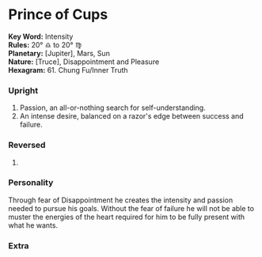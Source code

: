 # Prince of Cups

**Key Word:** Intensity  
**Rules:** 20° ♎︎ to 20° ♍︎  
**Planetary:** [Jupiter], Mars, Sun  
**Nature:** [Truce], Disappointment and Pleasure  
**Hexagram:** 61. Chung Fu/Inner Truth



### Upright

1) Passion, an all-or-nothing search for self-understanding.
2) An intense desire, balanced on a razor's edge between success and failure.



### Reversed

1) 



### Personality

Through fear of Disappointment he creates the intensity and passion needed to pursue his goals. Without the fear of failure he will not be able to muster the energies of the heart required for him to be fully present with what he wants.



### Extra




